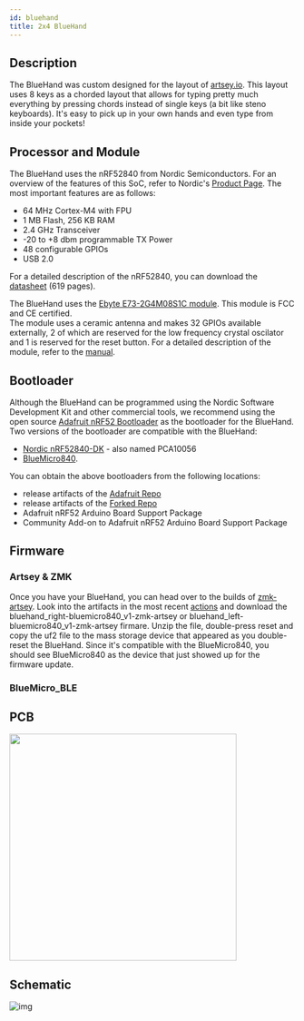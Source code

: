 ```yaml
---
id: bluehand
title: 2x4 BlueHand
---
```


## Description

The BlueHand was custom designed for the layout of [artsey.io](https://www.artsey.io/).  This layout uses 8 keys as a chorded layout that allows for typing pretty much everything by pressing chords instead of single keys (a bit like steno keyboards).
It's easy to pick up in your own hands and even type from inside your pockets!

## Processor and Module

The BlueHand uses the nRF52840 from Nordic Semiconductors. For an overview of the features of this SoC, refer to Nordic's [Product Page](https://www.nordicsemi.com/Products/Low-power-short-range-wireless/nRF52840).  The most important features are as follows:

* 64 MHz Cortex-M4 with FPU
* 1 MB Flash, 256 KB RAM
* 2.4 GHz Transceiver
* -20 to +8 dbm programmable TX Power
* 48 configurable GPIOs
* USB 2.0

For a detailed description of the nRF52840, you can download the [datasheet](https://infocenter.nordicsemi.com/pdf/nRF52840_PS_v1.1.pdf) (619 pages).

The BlueHand uses the [Ebyte E73-2G4M08S1C module](https://s.click.aliexpress.com/e/_dWxR3nN). This module is FCC and CE certified.  
The module uses a ceramic antenna and makes 32 GPIOs available externally, 2 of which are reserved for the low frequency crystal oscilator and 1 is reserved for the reset button.
For a detailed description of the module, refer to the [manual](http://www.ebyte.com/en/downpdf.aspx?id=445).

## Bootloader

Although the BlueHand can be programmed using the Nordic Software Development Kit and other commercial tools, we recommend using the open source [Adafruit nRF52 Bootloader](https://github.com/adafruit/Adafruit_nRF52_Bootloader) as the bootloader for the BlueHand.  Two versions of the bootloader are compatible with the BlueHand:

* [Nordic nRF52840-DK](https://www.nordicsemi.com/Software-and-Tools/Development-Kits/nRF52840-DK) - also named PCA10056
* [BlueMicro840](http://nrf52.jpconstantineau.com/docs/bluemicro840_v1).

You can obtain the above bootloaders from the following locations:

* release artifacts of the [Adafruit Repo](https://github.com/adafruit/Adafruit_nRF52_Bootloader/releases)
* release artifacts of the [Forked Repo](https://github.com/jpconstantineau/Adafruit_nRF52_Bootloader/releases)
* Adafruit nRF52 Arduino Board Support Package
* Community Add-on to Adafruit nRF52 Arduino Board Support Package

## Firmware

### Artsey & ZMK

Once you have your BlueHand, you can head over to the builds of [zmk-artsey](https://github.com/artseyio/zmk-artsey).  Look into the artifacts in the most recent [actions](https://github.com/artseyio/zmk-artsey/actions) and download the bluehand_right-bluemicro840_v1-zmk-artsey or bluehand_left-bluemicro840_v1-zmk-artsey firmare. Unzip the file, double-press reset and copy the uf2 file to the mass storage device that appeared as you double-reset the BlueHand.  Since it's compatible with the BlueMicro840, you should see BlueMicro840 as the device that just showed up for the firmware update.  

### BlueMicro_BLE

## PCB

<img src="http://nrf52.jpconstantineau.com/img/pcb_bluehand_0.1.png.svg" width="400" /> 


## Schematic

![img](../static/img/pcb_bluehand_0.1.png.svg)